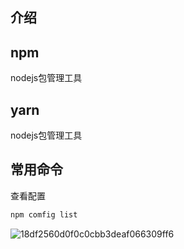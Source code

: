 ## 介绍

## npm

nodejs包管理工具

## yarn

nodejs包管理工具



## 常用命令

查看配置

```cmd
npm comfig list
```

![18df2560d0f0c0cbb3deaf066309ff6](C:\Users\葛萨桑桑\Documents\WeChat%20Files\wxid_4emxj67gxncv22\FileStorage\Temp\18df2560d0f0c0cbb3deaf066309ff6.png)


